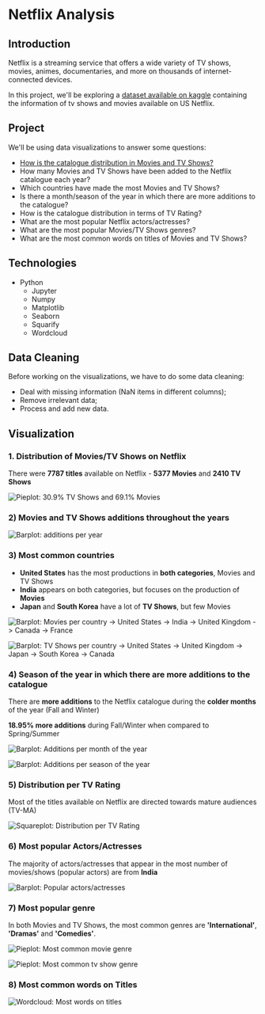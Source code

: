 # Netflix Analysis

## Introduction
Netflix is a streaming service that offers a wide variety of TV shows, movies, animes, documentaries, and more on thousands of internet-connected devices.

In this project, we'll be exploring a [dataset available on kaggle](https://www.kaggle.com/shivamb/netflix-shows) containing the information of tv shows and movies available on US Netflix.

## Project
We'll be using data visualizations to answer some questions:
- [How is the catalogue distribution in Movies and TV Shows?](#1.-Distribution-of-Movies/TV-Shows-on-Netflix)
- How many Movies and TV Shows have been added to the Netflix catalogue each year?
- Which countries have made the most Movies and TV Shows?
- Is there a month/season of the year in which there are more additions to the catalogue?
- How is the catalogue distribution in terms of TV Rating?
- What are the most popular Netflix actors/actresses?
- What are the most popular Movies/TV Shows genres?
- What are the most common words on titles of Movies and TV Shows?

## Technologies
- Python
  - Jupyter
  - Numpy
  - Matplotlib
  - Seaborn
  - Squarify
  - Wordcloud

## Data Cleaning
Before working on the visualizations, we have to do some data cleaning:
- Deal with missing information (NaN items in different columns);
- Remove irrelevant data;
- Process and add new data.

## Visualization
### 1. Distribution of Movies/TV Shows on Netflix
There were <strong>7787 titles</strong> available on Netflix - <strong>5377 Movies</strong> and <strong>2410 TV Shows</strong>

![Pieplot: 30.9% TV Shows and 69.1% Movies](imgs/distribution-movies-shows.png)

### 2) Movies and TV Shows additions throughout the years
![Barplot: additions per year](imgs/additions-per-year.png)

### 3) Most common countries
- <strong>United States</strong> has the most productions in <strong>both categories</strong>, Movies and TV Shows
- <strong>India</strong> appears on both categories, but focuses on the production of <strong>Movies</strong>
- <strong>Japan</strong> and <strong>South Korea</strong> have a lot of <strong>TV Shows</strong>, but few Movies

![Barplot: Movies per country -> United States -> India -> United Kingdom -> Canada -> France](imgs/movies-per-country.png)

![Barplot: TV Shows per country -> United States -> United Kingdom -> Japan -> South Korea -> Canada](imgs/shows-per-country.png)

### 4) Season of the year in which there are more additions to the catalogue
There are <strong>more additions</strong> to the Netflix catalogue during the <strong>colder months</strong> of the year (Fall and Winter)

<strong>18.95% more additions</strong> during Fall/Winter when compared to Spring/Summer

![Barplot: Additions per month of the year](imgs/additions-per-month.png)

![Barplot: Additions per season of the year](imgs/additions-per-season.png)

### 5) Distribution per TV Rating
Most of the titles available on Netflix are directed towards mature audiences (TV-MA)

![Squareplot: Distribution per TV Rating](imgs/distribution-per-tv-rating.png)

### 6) Most popular Actors/Actresses
The majority of actors/actresses that appear in the most number of movies/shows (popular actors) are from <strong>India</strong>

![Barplot: Popular actors/actresses](imgs/popular-actors.png)

### 7) Most popular genre
In both Movies and TV Shows, the most common genres are <strong>'International'</strong>, <strong>'Dramas'</strong> and <strong>'Comedies'</strong>.

![Pieplot: Most common movie genre](imgs/percentage-of-movie-genre.png)

![Pieplot: Most common tv show genre](imgs/percentage-of-show-genre.png)

### 8) Most common words on Titles
![Wordcloud: Most words on titles](imgs/most-common-words-on-title.png)
